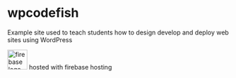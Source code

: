 # wpcodefish
Example site used to teach students how to design develop and deploy web sites using WordPress

 
<img   src="https://firebase.google.com/downloads/brand-guidelines/SVG/logo-logomark.svg" width="45" alt="firebase logo"/> hosted with firebase hosting
